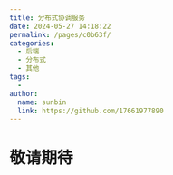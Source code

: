 ```yaml
---
title: 分布式协调服务
date: 2024-05-27 14:18:22
permalink: /pages/c0b63f/
categories:
  - 后端
  - 分布式
  - 其他
tags:
  - 
author: 
  name: sunbin
  link: https://github.com/17661977890
---
```

# 敬请期待